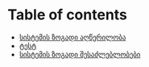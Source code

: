 # Table of contents

* [სისტემის ზოგადი აღწერილობა](README.md)
* [ტესტ](test.md)
* [სისტემის ზოგადი შესაძლებლობები](sistemis-zogadi-shesadzleblobebi.md)

